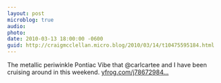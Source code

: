 ```yaml
---
layout: post
microblog: true
audio: 
photo: 
date: 2010-03-13 18:00:00 -0600
guid: http://craigmcclellan.micro.blog/2010/03/14/t10475595184.html
---
```

The metallic periwinkle Pontiac Vibe that @carlcartee and I have been cruising around in this weekend.  [yfrog.com/j78672984...](http://yfrog.com/j786729840j)
